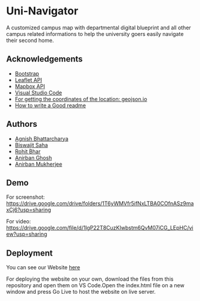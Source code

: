 # Uni-Navigator
A customized campus map with departmental digital blueprint and all other campus related informations to help the university goers easily navigate their second home.


## Acknowledgements

 - [Bootstrap](https://getbootstrap.com/)
 - [Leaflet API](https://leafletjs.com/)
 - [Mapbox API](https://www.mapbox.com/)
 - [Visual Studio Code](https://code.visualstudio.com/)
 - [For getting the coordinates of the location: geojson.io](https://geojson.io/#map=2/20.0/0.0)
 - [How to write a Good readme](https://www.youtube.com/watch?v=QcZKsbgsLa4)

  
## Authors

 - [Agnish Bhattarcharya](https://github.com/AGNISH13)
 - [Biswajit Saha](https://github.com/Raj1411)
 - [Rohit Bhar](https://github.com/BRohit31)
 - [Anirban Ghosh](https://github.com/anirbang2002)
 - [Anirban Mukherjee](https://github.com/anirbanm1728)

  
## Demo
For screenshot: https://drive.google.com/drive/folders/1T6yWMVfr5ifNxLTBA0COfnASz9maxCj6?usp=sharing

For video: https://drive.google.com/file/d/1lgP22T8CuzKIwbstm6QvM07iCG_LEpHC/view?usp=sharing

  
## Deployment
You can see our Website [here](https://agnish13.github.io/HackNPitch_PentaNoobs_Uni-Nav/index.html)

For deploying the website on your own, download the files from this repository and open them on VS Code.Open the index.html file on a new window and press Go Live to host the website on live server.
